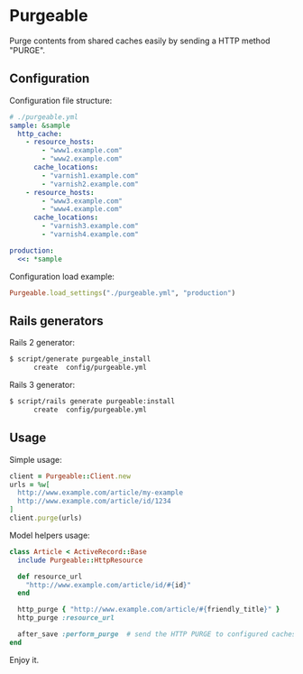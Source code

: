 # Purgeable

Purge contents from shared caches easily by sending a HTTP method "PURGE".

## Configuration

Configuration file structure:

```yaml
# ./purgeable.yml
sample: &sample
  http_cache:
    - resource_hosts:
        - "www1.example.com"
        - "www2.example.com"
      cache_locations:
        - "varnish1.example.com"
        - "varnish2.example.com"
    - resource_hosts:
        - "www3.example.com"
        - "www4.example.com"
      cache_locations:
        - "varnish3.example.com"
        - "varnish4.example.com"

production:
  <<: *sample
```

Configuration load example:

```ruby
Purgeable.load_settings("./purgeable.yml", "production")
```

## Rails generators

Rails 2 generator:

```bash
$ script/generate purgeable_install
      create  config/purgeable.yml
```

Rails 3 generator:

```bash
$ script/rails generate purgeable:install
      create  config/purgeable.yml
```

## Usage

Simple usage:

```ruby
client = Purgeable::Client.new
urls = %w[
  http://www.example.com/article/my-example
  http://www.example.com/article/id/1234
]
client.purge(urls)
```

Model helpers usage:

```ruby
class Article < ActiveRecord::Base
  include Purgeable::HttpResource

  def resource_url
    "http://www.example.com/article/id/#{id}"
  end

  http_purge { "http://www.example.com/article/#{friendly_title}" }
  http_purge :resource_url

  after_save :perform_purge  # send the HTTP PURGE to configured caches on save
end
```

Enjoy it.
